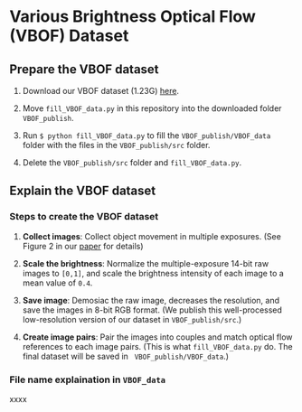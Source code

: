 # Various Brightness Optical Flow (VBOF) Dataset

## Prepare the VBOF dataset

1. Download our VBOF dataset (1.23G) [here](https://drive.google.com/drive/folders/1LZR-kKs7kbLdh0QQYp4JmzEviZKhSWkb?usp=sharing).

2. Move `fill_VBOF_data.py` in this repository into the downloaded folder `VBOF_publish`.

3. Run `$ python fill_VBOF_data.py` to fill the `VBOF_publish/VBOF_data` folder with the files in the `VBOF_publish/src` folder.

4. Delete the `VBOF_publish/src` folder and `fill_VBOF_data.py`.

## Explain the VBOF dataset

### Steps to create the VBOF dataset

1. **Collect images**: 
Collect object movement in multiple exposures. (See Figure 2 in our [paper]( https://openaccess.thecvf.com/content_CVPR_2020/papers/Zheng_Optical_Flow_in_the_Dark_CVPR_2020_paper.pdf) for details)

2. **Scale the brightness**: 
Normalize the multiple-exposure 14-bit raw images to `[0,1]`, and scale the brightness intensity of each image to a mean value of `0.4`.

3. **Save image**: 
Demosiac the raw image, decreases the resolution, and save the images in 8-bit RGB format. (We publish this well-processed low-resolution version of our dataset in `VBOF_publish/src`.)

4. **Create image pairs**: 
Pair the images into couples and match optical flow references to each image pairs. (This is what `fill_VBOF_data.py` do.  The final dataset will be saved in ` VBOF_publish/VBOF_data`.)

### File name explaination in `VBOF_data`

xxxx